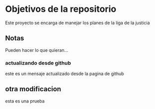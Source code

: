# Objetivos de la repositorio

Este proyecto se encarga de manejar los planes de la liga de la justicia


## Notas
Pueden hacer lo que quieran...


### actualizando desde github
este es un mensaje actualizado desde la pagina de github


## otra modificacion 
esta es una prueba 
